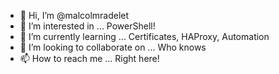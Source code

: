- 👋 Hi, I’m @malcolmradelet
- 👀 I’m interested in ... PowerShell!
- 🌱 I’m currently learning ... Certificates, HAProxy, Automation
- 💞️ I’m looking to collaborate on ... Who knows
- 📫 How to reach me ... Right here!

<!---
malcolmradelet/malcolmradelet is a ✨ special ✨ repository because its `README.md` (this file) appears on your GitHub profile.
You can click the Preview link to take a look at your changes.
--->
